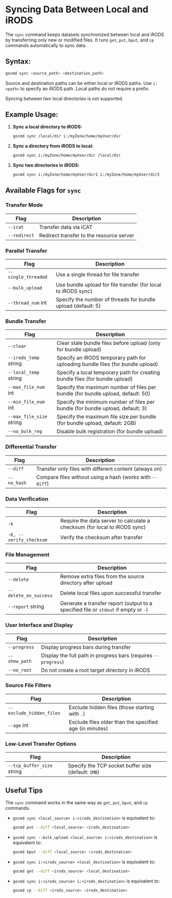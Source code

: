 # Syncing Data Between Local and iRODS

The `sync` command keeps datasets synchronized between local and iRODS by transferring only new or modified files. It runs `get`, `put`, `bput`, and `cp` commands automatically to sync data.

## Syntax:
```sh
gocmd sync <source_path> <destination_path>
```

Source and destination paths can be either local or iRODS paths.
Use `i:<path>` to specify an iRODS path. Local paths do not require a prefix.

Syncing between two local directories is not supported.

## Example Usage:

1. **Sync a local directory to iRODS:**
   ```sh
   gocmd sync /local/dir i:/myZone/home/myUser/dir
   ```

2. **Sync a directory from iRODS to local:**
   ```sh
   gocmd sync i:/myZone/home/myUser/dir /local/dir
   ```

3. **Sync two directories in iRODS:**
   ```sh
   gocmd sync i:/myZone/home/myUser/dir1 i:/myZone/home/myUser/dir2
   ```

## Available Flags for `sync`

### Transfer Mode
| Flag | Description |
|------|-------------|
| `--icat` | Transfer data via iCAT |
| `--redirect` | Redirect transfer to the resource server |

### Parallel Transfer
| Flag | Description |
|------|-------------|
| `--single_threaded` | Use a single thread for file transfer |
| `--bulk_upload` | Use bundle upload for file transfer (for local to iRODS sync) |
| `--thread_num` int | Specify the number of threads for bundle upload (default: 5) |

### Bundle Transfer
| Flag | Description |
|------|-------------|
| `--clear` | Clear stale bundle files before upload (only for bundle upload) |
| `--irods_temp` string | Specify an iRODS temporary path for uploading bundle files (for bundle upload) |
| `--local_temp` string | Specify a local temporary path for creating bundle files (for bundle upload) |
| `--max_file_num` int | Specify the maximum number of files per bundle (for bundle upload, default: 50)  |
| `--min_file_num` int | Specify the minimum number of files per bundle (for bundle upload, default: 3) |
| `--max_file_size` string | Specify the maximum file size per bundle (for bundle upload, default: 2GB) |
| `--no_bulk_reg` | Disable bulk registration (for bundle upload) |

### Differential Transfer
| Flag | Description |
|------|-------------|
| `--diff` | Transfer only files with different content (always on) |
| `--no_hash` | Compare files without using a hash (works with `--diff`) |

### Data Verification
| Flag | Description |
|------|-------------|
| `-k` | Require the data server to calculate a checksum (for local to iRODS sync) |
| `-K, --verify_checksum` | Verify the checksum after transfer |

### File Management
| Flag | Description |
|------|-------------|
| `--delete` | Remove extra files from the source directory after upload |
| `--delete_on_success` | Delete local files upon successful transfer |
| `--report` string | Generate a transfer report (output to a specified file or `stdout` if empty or `-`) |

### User Interface and Display
| Flag | Description |
|------|-------------|
| `--progress` | Display progress bars during transfer |
| `--show_path` | Display the full path in progress bars (requires `--progress`) |
| `--no_root` | Do not create a root target directory in iRODS |

### Source File Filters
| Flag | Description |
|------|-------------|
| `--exclude_hidden_files` | Exclude hidden files (those starting with `.`) |
| `--age` int | Exclude files older than the specified age (in minutes) |

### Low-Level Transfer Options
| Flag | Description |
|------|-------------|
| `--tcp_buffer_size` string | Specify the TCP socket buffer size (default: `1MB`) |

## Useful Tips
The `sync` command works in the same way as `get`, `put`, `bput`, and `cp` commands.

- `gocmd sync <local_source> i:<irods_destination>` is equivalent to:
  ```sh
  gocmd put --diff <local_source> <irods_destination>
  ```
- `gocmd sync --bulk_upload <local_source> i:<irods_destination>` is equivalent to:
  ```sh
  gocmd bput --diff <local_source> <irods_destination>
  ```
- `gocmd sync i:<irods_source> <local_destination>` is equivalent to:  
  ```sh
  gocmd get --diff <irods_source> <local_destination>
  ```
- `gocmd sync i:<irods_source> i:<irods_destination>` is equivalent to:  
  ```sh
  gocmd cp --diff <irods_source> <irods_destination>
  ```

